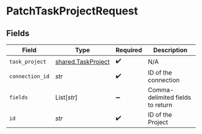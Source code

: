 # PatchTaskProjectRequest


## Fields

| Field                                                    | Type                                                     | Required                                                 | Description                                              |
| -------------------------------------------------------- | -------------------------------------------------------- | -------------------------------------------------------- | -------------------------------------------------------- |
| `task_project`                                           | [shared.TaskProject](../../models/shared/taskproject.md) | :heavy_check_mark:                                       | N/A                                                      |
| `connection_id`                                          | *str*                                                    | :heavy_check_mark:                                       | ID of the connection                                     |
| `fields`                                                 | List[*str*]                                              | :heavy_minus_sign:                                       | Comma-delimited fields to return                         |
| `id`                                                     | *str*                                                    | :heavy_check_mark:                                       | ID of the Project                                        |